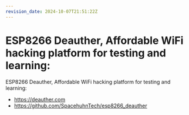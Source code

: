 ```yaml
---
revision_date: 2024-10-07T21:51:22Z
---
```

# ESP8266 Deauther, Affordable WiFi hacking platform for testing and learning:
ESP8266 Deauther, Affordable WiFi hacking platform for testing and learning:
* https://deauther.com
* https://github.com/SpacehuhnTech/esp8266_deauther